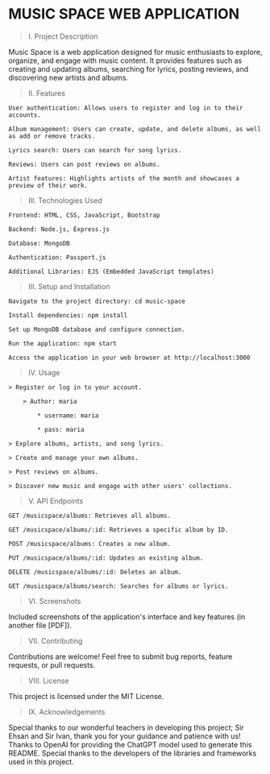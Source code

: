 # MUSIC SPACE WEB APPLICATION
> I. Project Description

Music Space is a web application designed for music enthusiasts to explore, organize, and engage with music content. It provides features such as creating and updating albums, searching for lyrics, posting reviews, and discovering new artists and albums.

> II. Features

    User authentication: Allows users to register and log in to their accounts.
    
    Album management: Users can create, update, and delete albums, as well as add or remove tracks.
    
    Lyrics search: Users can search for song lyrics.
    
    Reviews: Users can post reviews on albums.
    
    Artist features: Highlights artists of the month and showcases a preview of their work.

> III. Technologies Used

    Frontend: HTML, CSS, JavaScript, Bootstrap
    
    Backend: Node.js, Express.js
    
    Database: MongoDB
    
    Authentication: Passport.js
    
    Additional Libraries: EJS (Embedded JavaScript templates)

> III. Setup and Installation

    Navigate to the project directory: cd music-space
    
    Install dependencies: npm install
    
    Set up MongoDB database and configure connection.
    
    Run the application: npm start
    
    Access the application in your web browser at http://localhost:3000

> IV. Usage

    > Register or log in to your account.
    
        > Author: maria
        
            * username: maria
            
            * pass: maria
            
    > Explore albums, artists, and song lyrics.
    
    > Create and manage your own albums.
    
    > Post reviews on albums.
    
    > Discover new music and engage with other users' collections.

> V. API Endpoints

    GET /musicspace/albums: Retrieves all albums.
    
    GET /musicspace/albums/:id: Retrieves a specific album by ID.
    
    POST /musicspace/albums: Creates a new album.
    
    PUT /musicspace/albums/:id: Updates an existing album.
    
    DELETE /musicspace/albums/:id: Deletes an album.
    
    GET /musicspace/albums/search: Searches for albums or lyrics.

> VI. Screenshots

Included screenshots of the application's interface and key features (in another file [PDF]).

> VII. Contributing

Contributions are welcome! Feel free to submit bug reports, feature requests, or pull requests.

> VIII. License

This project is licensed under the MIT License.

> IX. Acknowledgements

Special thanks to our wonderful teachers in developing this project; Sir Ehsan and Sir Ivan, thank you for your guidance and patience with us!
Thanks to OpenAI for providing the ChatGPT model used to generate this README. Special thanks to the developers of the libraries and frameworks used in this project.

